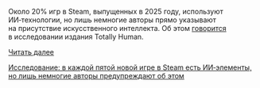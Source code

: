 <!--2025-07-16 12:46:06-->
<div class="yb">
  <div class="rss habr"><p>Около 20% игр в&nbsp;Steam, выпущенных в 2025&nbsp;году, используют ИИ‑технологии, но&nbsp;лишь немногие авторы прямо указывают на&nbsp;присутствие искусственного интеллекта. Об&nbsp;этом <a href="https://www.totallyhuman.io/blog/the-surprising-new-number-of-genai-games-on-steam" rel="noopener noreferrer nofollow">говорится</a> в&nbsp;исследовании издания Totally Human. </p> <a href="https://habr.com/ru/articles/928278/#habracut">Читать далее</a> <p class="titl"><a href="https://habr.com/ru/news/928278/?utm_source=habrahabr&utm_medium=rss&utm_campaign=928278">Исследование: в каждой пятой новой игре в Steam есть ИИ‑элементы, но лишь немногие авторы предупреждают об этом</a></p></div>
</div>
